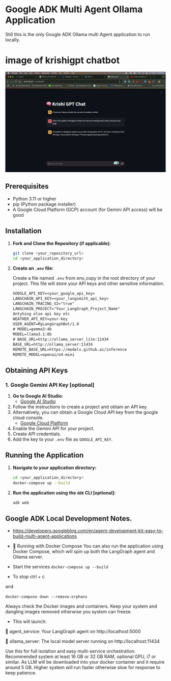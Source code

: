 # Google ADK Multi Agent Ollama Application

Still this is the only Google ADK Ollama multi Agent application to run locally.

# image of krishigpt chatbot
![KrishiGPT Chatbot](./images/multiagentworking.png "KrishiGPT Chatbot")

## Prerequisites

* Python 3.11 or higher
* pip (Python package installer)
* A Google Cloud Platform (GCP) account (for Gemini API access) will be good

## Installation

1.  **Fork and Clone the Repository (if applicable):**

    ```bash
    git clone <your_repository_url>
    cd <your_application_directory>
    ```

2.  **Create an `.env` file:**

    Create a file named `.env` from env_copy in the root directory of your project. This file will store your API keys and other sensitive information.

    ```
    GOOGLE_API_KEY=<your_google_api_key>
    LANGCHAIN_API_KEY=<your_langsmith_api_key>
    LANGCHAIN_TRACING_V2="true"
    LANGCHAIN_PROJECT="Your_LangGraph_Project_Name"
    Antyhing else api key etc
    WEATHER_API_KEY=your-key
    USER_AGENT=MyLangGraphBot/1.0
    # MODEL=gemma3:4b
    MODEL=llama3.1:8b
    # BASE_URL=http://ollama_server_lite:11434
    BASE_URL=http://ollama_server:11434
    REMOTE_BASE_URL=https://models.github.ai/inference
    REMOTE_MODEL=openai/o4-mini
    ```

## Obtaining API Keys

### 1. Google Gemini API Key [optional]

1.  **Go to Google AI Studio:**
    * [Google AI Studio](https://makersuite.google.com/)
2.  Follow the instructions to create a project and obtain an API key.
3.  Alternatively, you can obtain a Google Cloud API key from the google cloud console.
    * [Google Cloud Platform](https://cloud.google.com/)
4.  Enable the Gemini API for your project.
5.  Create API credentials.
6.  Add the key to your `.env` file as `GOOGLE_API_KEY`.

## Running the Application

1.  **Navigate to your application directory:**

    ```bash
    cd <your_application_directory>
    docker-compose up --build
    ```

2.  **Run the application using the `ADK` CLI [optional]:**

    ```bash
    adk web
    ```

## Google ADK Local Development Notes.

* https://developers.googleblog.com/en/agent-development-kit-easy-to-build-multi-agent-applications


* 🐳 Running with Docker Compose
You can also run the application using Docker Compose, which will spin up both the LangGraph agent and Ollama server.

* Start the services
`docker-compose up --build`

* To stop
ctrl + c

and

`docker-compose down --remove-orphans`

Always check the Docker images and containers. Keep your system and dangling images removed otherwise you system can freeze.

* This will launch:

🚀 agent_service: Your LangGraph agent on http://localhost:5000

🧠 ollama_server: The local model server running on http://localhost:11434

Use this for full isolation and easy multi-service orchestration. Recommended system at least 16 GB or 32 GB RAM, optional GPU, i7 or similar. As LLM will be downloaded into your docker container and it require around 5 GB. Higher system will run faster otherwise slow for response to keep patience. 

